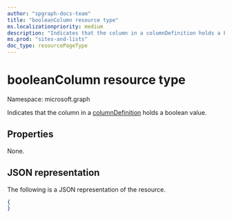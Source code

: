 ```yaml
---
author: "spgraph-docs-team"
title: "booleanColumn resource type"
ms.localizationpriority: medium
description: "Indicates that the column in a columnDefinition holds a boolean value."
ms.prod: "sites-and-lists"
doc_type: resourcePageType
---
```

# booleanColumn resource type

Namespace: microsoft.graph

Indicates that the column in a [columnDefinition](columndefinition.md) holds a boolean value.

## Properties

None.

## JSON representation

The following is a JSON representation of the resource.
<!-- { "blockType": "resource", "@odata.type": "microsoft.graph.booleanColumn" } -->

```json
{
}
```

<!-- {
  "type": "#page.annotation",
  "description": "",
  "keywords": "",
  "section": "documentation",
  "tocPath": "Resources/BooleanColumn"
} -->
